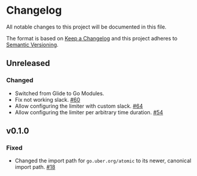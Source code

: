 # Changelog
All notable changes to this project will be documented in this file.

The format is based on [Keep a Changelog](http://keepachangelog.com/en/1.0.0/)
and this project adheres to [Semantic Versioning](http://semver.org/spec/v2.0.0.html).

## Unreleased
### Changed
- Switched from Glide to Go Modules.
- Fix not working slack.
  [#60](https://github.com/uber-go/ratelimit/pull/60)
- Allow configuring the limiter with custom slack.
  [#64](https://github.com/uber-go/ratelimit/pull/64)
- Allow configuring the limiter per arbitrary time duration.
  [#54](https://github.com/uber-go/ratelimit/pull/54)


## v0.1.0
### Fixed
- Changed the import path for `go.uber.org/atomic` to its newer, canonical
  import path.
  [#18](https://github.com/uber-go/ratelimit/issues/18)
